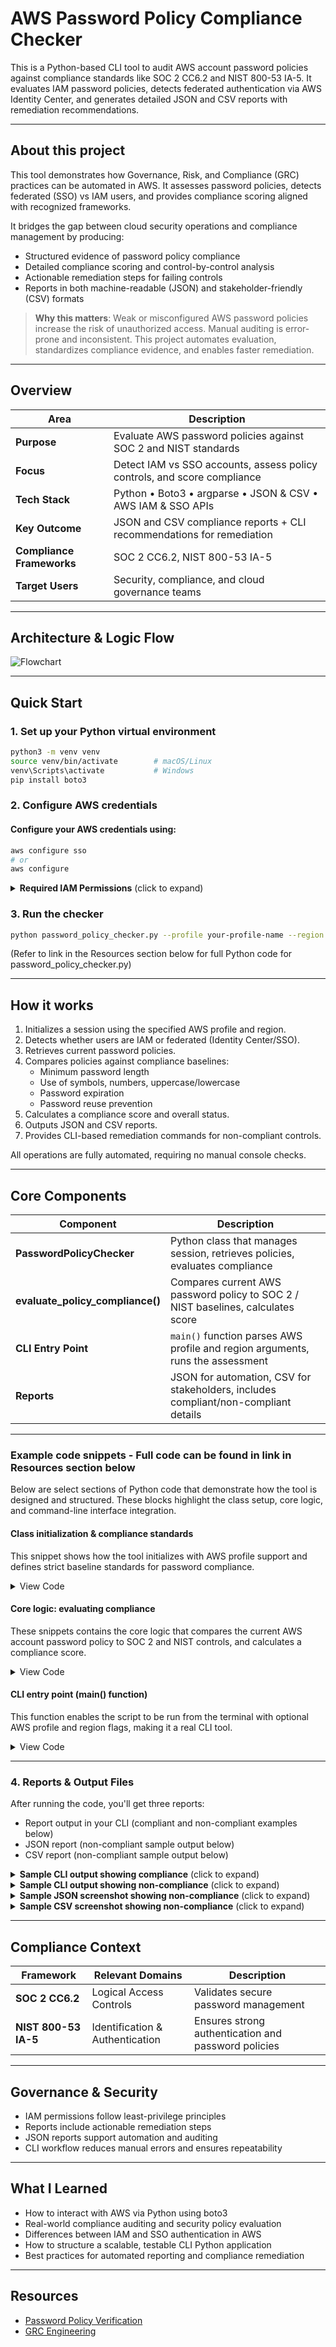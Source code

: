 # AWS Password Policy Compliance Checker

This is a Python-based CLI tool to audit AWS account password policies against compliance standards like SOC 2 CC6.2 and NIST 800-53 IA-5. It evaluates IAM password policies, detects federated authentication via AWS Identity Center, and generates detailed JSON and CSV reports with remediation recommendations.

---

## About this project

This tool demonstrates how Governance, Risk, and Compliance (GRC) practices can be automated in AWS. It assesses password policies, detects federated (SSO) vs IAM users, and provides compliance scoring aligned with recognized frameworks.

It bridges the gap between cloud security operations and compliance management by producing:

- Structured evidence of password policy compliance
- Detailed compliance scoring and control-by-control analysis
- Actionable remediation steps for failing controls
- Reports in both machine-readable (JSON) and stakeholder-friendly (CSV) formats

> **Why this matters**:
> Weak or misconfigured AWS password policies increase the risk of unauthorized access. Manual auditing is error-prone and inconsistent. This project automates evaluation, standardizes compliance evidence, and enables faster remediation.

---

##  Overview

| Area                      | Description                                                              |
| ------------------------- | ------------------------------------------------------------------------ |
| **Purpose**               | Evaluate AWS password policies against SOC 2 and NIST standards          |
| **Focus**                 | Detect IAM vs SSO accounts, assess policy controls, and score compliance |
| **Tech Stack**            | Python • Boto3 • argparse • JSON & CSV • AWS IAM & SSO APIs              |
| **Key Outcome**           | JSON and CSV compliance reports + CLI recommendations for remediation    |
| **Compliance Frameworks** | SOC 2 CC6.2, NIST 800-53 IA-5                                            |
| **Target Users**          | Security, compliance, and cloud governance teams                         |

---

## Architecture & Logic Flow

![Flowchart](./assets/flowchart.png)

---

## Quick Start

### 1. Set up your Python virtual environment

```bash
python3 -m venv venv
source venv/bin/activate        # macOS/Linux
venv\Scripts\activate           # Windows
pip install boto3
```

### 2.  Configure AWS credentials

#### Configure your AWS credentials using:
```bash 
aws configure sso
# or
aws configure
```

<details> <summary> <strong>Required IAM Permissions</strong> (click to expand)</summary>

```json
{
    "Version": "2012-10-17",
    "Statement": [
        {
            "Effect": "Allow",
            "Action": [
                "iam:GetAccountPasswordPolicy",
                "iam:ListUsers",
                "iam:GetLoginProfile",
                "sso:ListInstances"
            ],
            "Resource": "*"
        }
    ]
}
```
</details>

### 3. Run the checker
```bash
python password_policy_checker.py --profile your-profile-name --region us-east-1
```
(Refer to link in the Resources section below for full Python code for password_policy_checker.py)

---

## How it works

1. Initializes a session using the specified AWS profile and region.
2. Detects whether users are IAM or federated (Identity Center/SSO).
3. Retrieves current password policies.
4. Compares policies against compliance baselines:
    - Minimum password length
    - Use of symbols, numbers, uppercase/lowercase
    - Password expiration
    - Password reuse prevention
5. Calculates a compliance score and overall status.
6. Outputs JSON and CSV reports.
7. Provides CLI-based remediation commands for non-compliant controls.

All operations are fully automated, requiring no manual console checks.

---

## Core Components

| Component                        | Description                                                                         |
| -------------------------------- | ----------------------------------------------------------------------------------- |
| **PasswordPolicyChecker**        | Python class that manages session, retrieves policies, evaluates compliance         |
| **evaluate_policy_compliance()** | Compares current AWS password policy to SOC 2 / NIST baselines, calculates score    |
| **CLI Entry Point**              | `main()` function parses AWS profile and region arguments, runs the assessment      |
| **Reports**                      | JSON for automation, CSV for stakeholders, includes compliant/non-compliant details |

---

### Example code snippets - Full code can be found in link in Resources section below

Below are select sections of Python code that demonstrate how the tool is designed and structured. These blocks highlight the class setup, core logic, and command-line interface integration.

#### Class initialization & compliance standards

This snippet shows how the tool initializes with AWS profile support and defines strict baseline standards for password compliance.

<details> <summary> View Code</summary>

```python
def __init__(self, profile_name=None, region='us-east-1'):
    self.profile_name = profile_name
    self.region = region
    self.session = None
    self.iam_client = None
    self.account_id = None
    self.compliance_standards = {
        'minimum_password_length': 12,
        'require_symbols': True,
        'require_numbers': True,
        'require_uppercase': True,
        'require_lowercase': True,
        'max_password_age': 90,
        'password_reuse_prevention': 12,
        'allow_users_to_change_password': True,
        'hard_expiry': False
    }
```
</details>

#### Core logic: evaluating compliance

These snippets contains the core logic that compares the current AWS account password policy to SOC 2 and NIST controls, and calculates a compliance score. 

<details> <summary> View Code</summary>

```python
def evaluate_policy_compliance(self, policy):
    print("Evaluating password policy against compliance standards...")
    evaluation = {
        'compliant_controls': [],
        'non_compliant_controls': [],
        'missing_controls': [],
        'compliance_score': 0,
        'soc2_cc6_2_status': 'UNKNOWN',
        'nist_ia_5_status': 'UNKNOWN',
        'overall_status': 'UNKNOWN',
        'policy_type': 'unknown'
    }

    if policy is None:
        evaluation['missing_controls'] = list(self.compliance_standards.keys())
        evaluation['overall_status'] = 'NON_COMPLIANT'
        return evaluation

# Analysis logic continues... (truncated for brevity)

    total_controls = len(self.compliance_standards)
    compliant_count = 0
    for control, required_value in self.compliance_standards.items():
        current_value = policy.get(control)
        if current_value is None:
            evaluation['missing_controls'].append(control)
        elif self._is_control_compliant(control, current_value, required_value):
            evaluation['compliant_controls'].append(control)
            compliant_count += 1
        else:
            evaluation['non_compliant_controls'].append(control)

    evaluation['compliance_score'] = round((compliant_count / total_controls) * 100, 2)
    evaluation['overall_status'] = 'COMPLIANT' if evaluation['compliance_score'] >= 90 else 'NON_COMPLIANT'

    return evaluation
```

</details>

#### CLI entry point (main() function)

This function enables the script to be run from the terminal with optional AWS profile and region flags, making it a real CLI tool.

<details> <summary> View Code</summary>

```python
def main():
    parser = argparse.ArgumentParser(
        description='AWS Password Policy Compliance Checker'
    )
    parser.add_argument('--profile', type=str, help='AWS profile to use')
    parser.add_argument('--region', type=str, default='us-east-1', help='AWS region')
    args = parser.parse_args()
    
    checker = PasswordPolicyChecker(profile_name=args.profile, region=args.region)
    success = checker.run_assessment()
    sys.exit(0 if success else 1)
```
</details>

---

### 4. Reports & Output Files

After running the code, you'll get three reports:

- Report output in your CLI (compliant and non-compliant examples below)
- JSON report (non-compliant sample output below)
- CSV report (non-compliant sample output below)

<details> <summary> <strong>Sample CLI output showing compliance</strong> (click to expand)</summary>

![Compliant Report](./assets/compliant.png)

</details>

<details> <summary> <strong>Sample CLI output showing non-compliance</strong> (click to expand)</summary>

![Non-Compliant Report](./assets/non-compliant.png)

</details>

<details> <summary> <strong>Sample JSON screenshot showing non-compliance</strong> (click to expand)</summary>

![JSON Report](./assets/report_json.png)

</details>

<details> <summary> <strong>Sample CSV screenshot showing non-compliance</strong> (click to expand)</summary>
  
![CSV Report](./assets/report_csv.png)

</details>

---

## Compliance Context

| Framework            | Relevant Domains                | Description                                         |
| -------------------- | ------------------------------- | --------------------------------------------------- |
| **SOC 2 CC6.2**      | Logical Access Controls         | Validates secure password management                |
| **NIST 800-53 IA-5** | Identification & Authentication | Ensures strong authentication and password policies |

---

## Governance & Security

- IAM permissions follow least-privilege principles
- Reports include actionable remediation steps
- JSON reports support automation and auditing
- CLI workflow reduces manual errors and ensures repeatability

---

## What I Learned

- How to interact with AWS via Python using boto3
- Real-world compliance auditing and security policy evaluation
- Differences between IAM and SSO authentication in AWS
- How to structure a scalable, testable CLI Python application
- Best practices for automated reporting and compliance remediation

---

## Resources

- [Password Policy Verification](https://www.patreon.com/posts/137803768?collection=1606822)
- [GRC Engineering](https://grcengineeringbook.com/)
